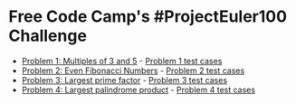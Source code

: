 # Free Code Camp's #ProjectEuler100 Challenge

- [Problem 1: Multiples of 3 and 5](https://github.com/ArnavPuri/ProjectEuler100-FCC/blob/master/bin/problem1.dart) - [Problem 1 test cases](https://github.com/ArnavPuri/ProjectEuler100-FCC/blob/master/test/problem1_test.dart)
- [Problem 2: Even Fibonacci Numbers](https://github.com/ArnavPuri/ProjectEuler100-FCC/blob/master/bin/problem2.dart) - [Problem 2 test cases](https://github.com/ArnavPuri/ProjectEuler100-FCC/blob/master/test/problem2_test.dart)
- [Problem 3: Largest prime factor](https://github.com/ArnavPuri/ProjectEuler100-FCC/blob/master/bin/problem3.dart) - [Problem 3 test cases](https://github.com/ArnavPuri/ProjectEuler100-FCC/blob/master/test/problem3_test.dart) 
- [Problem 4: Largest palindrome product](https://github.com/ArnavPuri/ProjectEuler100-FCC/blob/master/bin/problem4.dart) - [Problem 4 test cases](https://github.com/ArnavPuri/ProjectEuler100-FCC/blob/master/test/problem4_test.dart) 